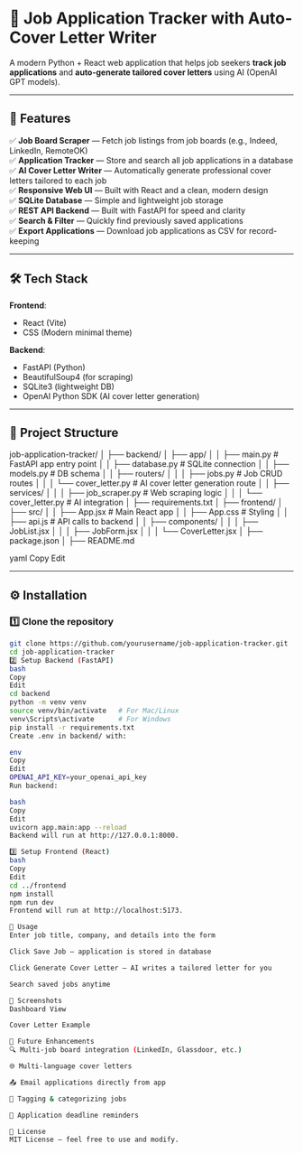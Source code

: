 # 📄 Job Application Tracker with Auto-Cover Letter Writer

A modern Python + React web application that helps job seekers **track job applications** and **auto-generate tailored cover letters** using AI (OpenAI GPT models).

---

## 🚀 Features

✅ **Job Board Scraper** — Fetch job listings from job boards (e.g., Indeed, LinkedIn, RemoteOK)  
✅ **Application Tracker** — Store and search all job applications in a database  
✅ **AI Cover Letter Writer** — Automatically generate professional cover letters tailored to each job  
✅ **Responsive Web UI** — Built with React and a clean, modern design  
✅ **SQLite Database** — Simple and lightweight job storage  
✅ **REST API Backend** — Built with FastAPI for speed and clarity  
✅ **Search & Filter** — Quickly find previously saved applications  
✅ **Export Applications** — Download job applications as CSV for record-keeping

---

## 🛠️ Tech Stack

**Frontend**:  
- React (Vite)
- CSS (Modern minimal theme)

**Backend**:  
- FastAPI (Python)
- BeautifulSoup4 (for scraping)
- SQLite3 (lightweight DB)
- OpenAI Python SDK (AI cover letter generation)

---

## 📂 Project Structure

job-application-tracker/
│
├── backend/
│ ├── app/
│ │ ├── main.py # FastAPI app entry point
│ │ ├── database.py # SQLite connection
│ │ ├── models.py # DB schema
│ │ ├── routers/
│ │ │ ├── jobs.py # Job CRUD routes
│ │ │ └── cover_letter.py # AI cover letter generation route
│ │ ├── services/
│ │ │ ├── job_scraper.py # Web scraping logic
│ │ │ └── cover_letter.py # AI integration
│ ├── requirements.txt
│
├── frontend/
│ ├── src/
│ │ ├── App.jsx # Main React app
│ │ ├── App.css # Styling
│ │ ├── api.js # API calls to backend
│ │ ├── components/
│ │ │ ├── JobList.jsx
│ │ │ ├── JobForm.jsx
│ │ │ └── CoverLetter.jsx
│ ├── package.json
│
├── README.md

yaml
Copy
Edit

---

## ⚙️ Installation

### 1️⃣ Clone the repository
```bash
git clone https://github.com/yourusername/job-application-tracker.git
cd job-application-tracker
2️⃣ Setup Backend (FastAPI)
bash
Copy
Edit
cd backend
python -m venv venv
source venv/bin/activate   # For Mac/Linux
venv\Scripts\activate      # For Windows
pip install -r requirements.txt
Create .env in backend/ with:

env
Copy
Edit
OPENAI_API_KEY=your_openai_api_key
Run backend:

bash
Copy
Edit
uvicorn app.main:app --reload
Backend will run at http://127.0.0.1:8000.

3️⃣ Setup Frontend (React)
bash
Copy
Edit
cd ../frontend
npm install
npm run dev
Frontend will run at http://localhost:5173.

📌 Usage
Enter job title, company, and details into the form

Click Save Job — application is stored in database

Click Generate Cover Letter — AI writes a tailored letter for you

Search saved jobs anytime

📸 Screenshots
Dashboard View

Cover Letter Example

🔮 Future Enhancements
🔍 Multi-job board integration (LinkedIn, Glassdoor, etc.)

🌐 Multi-language cover letters

📤 Email applications directly from app

🔖 Tagging & categorizing jobs

📅 Application deadline reminders

📝 License
MIT License — feel free to use and modify.
